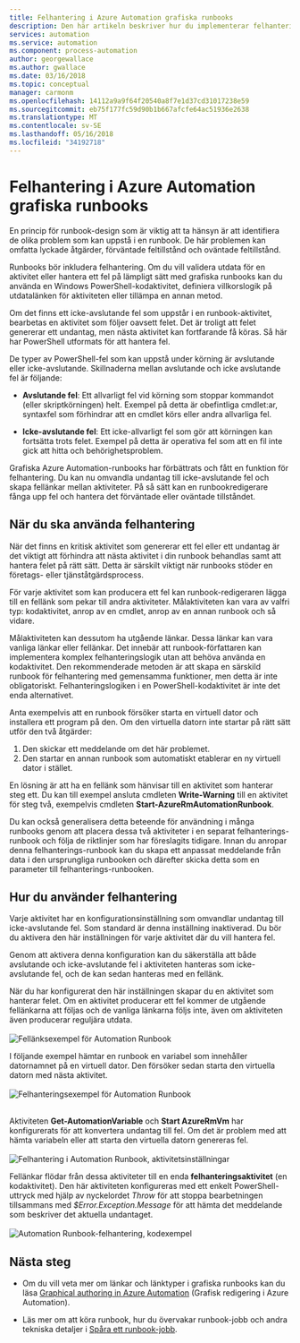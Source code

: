 ```yaml
---
title: Felhantering i Azure Automation grafiska runbooks
description: Den här artikeln beskriver hur du implementerar felhanteringslogik i Azure Automation grafiska runbooks.
services: automation
ms.service: automation
ms.component: process-automation
author: georgewallace
ms.author: gwallace
ms.date: 03/16/2018
ms.topic: conceptual
manager: carmonm
ms.openlocfilehash: 14112a9a9f64f20540a8f7e1d37cd31017238e59
ms.sourcegitcommit: eb75f177fc59d90b1b667afcfe64ac51936e2638
ms.translationtype: MT
ms.contentlocale: sv-SE
ms.lasthandoff: 05/16/2018
ms.locfileid: "34192718"
---
```

# <a name="error-handling-in-azure-automation-graphical-runbooks"></a>Felhantering i Azure Automation grafiska runbooks

En princip för runbook-design som är viktig att ta hänsyn är att identifiera de olika problem som kan uppstå i en runbook. De här problemen kan omfatta lyckade åtgärder, förväntade feltillstånd och oväntade feltillstånd.

Runbooks bör inkludera felhantering. Om du vill validera utdata för en aktivitet eller hantera ett fel på lämpligt sätt med grafiska runbooks kan du använda en Windows PowerShell-kodaktivitet, definiera villkorslogik på utdatalänken för aktiviteten eller tillämpa en annan metod.          

Om det finns ett icke-avslutande fel som uppstår i en runbook-aktivitet, bearbetas en aktivitet som följer oavsett felet. Det är troligt att felet genererar ett undantag, men nästa aktivitet kan fortfarande få köras. Så här har PowerShell utformats för att hantera fel.    

De typer av PowerShell-fel som kan uppstå under körning är avslutande eller icke-avslutande. Skillnaderna mellan avslutande och icke avslutande fel är följande:

* **Avslutande fel**: Ett allvarligt fel vid körning som stoppar kommandot (eller skriptkörningen) helt. Exempel på detta är obefintliga cmdlet:ar, syntaxfel som förhindrar att en cmdlet körs eller andra allvarliga fel.

* **Icke-avslutande fel**: Ett icke-allvarligt fel som gör att körningen kan fortsätta trots felet. Exempel på detta är operativa fel som att en fil inte gick att hitta och behörighetsproblem.

Grafiska Azure Automation-runbooks har förbättrats och fått en funktion för felhantering. Du kan nu omvandla undantag till icke-avslutande fel och skapa fellänkar mellan aktiviteter. På så sätt kan en runbookredigerare fånga upp fel och hantera det förväntade eller oväntade tillståndet.  

## <a name="when-to-use-error-handling"></a>När du ska använda felhantering

När det finns en kritisk aktivitet som genererar ett fel eller ett undantag är det viktigt att förhindra att nästa aktivitet i din runbook behandlas samt att hantera felet på rätt sätt. Detta är särskilt viktigt när runbooks stöder en företags- eller tjänståtgärdsprocess.

För varje aktivitet som kan producera ett fel kan runbook-redigeraren lägga till en fellänk som pekar till andra aktiviteter. Målaktiviteten kan vara av valfri typ: kodaktivitet, anrop av en cmdlet, anrop av en annan runbook och så vidare.

Målaktiviteten kan dessutom ha utgående länkar. Dessa länkar kan vara vanliga länkar eller fellänkar. Det innebär att runbook-författaren kan implementera komplex felhanteringslogik utan att behöva använda en kodaktivitet. Den rekommenderade metoden är att skapa en särskild runbook för felhantering med gemensamma funktioner, men detta är inte obligatoriskt. Felhanteringslogiken i en PowerShell-kodaktivitet är inte det enda alternativet.  

Anta exempelvis att en runbook försöker starta en virtuell dator och installera ett program på den. Om den virtuella datorn inte startar på rätt sätt utför den två åtgärder:

1. Den skickar ett meddelande om det här problemet.
2. Den startar en annan runbook som automatiskt etablerar en ny virtuell dator i stället.

En lösning är att ha en fellänk som hänvisar till en aktivitet som hanterar steg ett. Du kan till exempel ansluta cmdleten **Write-Warning** till en aktivitet för steg två, exempelvis cmdleten **Start-AzureRmAutomationRunbook**.

Du kan också generalisera detta beteende för användning i många runbooks genom att placera dessa två aktiviteter i en separat felhanterings-runbook och följa de riktlinjer som har föreslagits tidigare. Innan du anropar denna felhanterings-runbook kan du skapa ett anpassat meddelande från data i den ursprungliga runbooken och därefter skicka detta som en parameter till felhanterings-runbooken.

## <a name="how-to-use-error-handling"></a>Hur du använder felhantering

Varje aktivitet har en konfigurationsinställning som omvandlar undantag till icke-avslutande fel. Som standard är denna inställning inaktiverad. Du bör du aktivera den här inställningen för varje aktivitet där du vill hantera fel.  

Genom att aktivera denna konfiguration kan du säkerställa att både avslutande och icke-avslutande fel i aktiviteten hanteras som icke-avslutande fel, och de kan sedan hanteras med en fellänk.  

När du har konfigurerat den här inställningen skapar du en aktivitet som hanterar felet. Om en aktivitet producerar ett fel kommer de utgående fellänkarna att följas och de vanliga länkarna följs inte, även om aktiviteten även producerar reguljära utdata.<br><br> ![Fellänksexempel för Automation Runbook](media/automation-runbook-graphical-error-handling/error-link-example.png)

I följande exempel hämtar en runbook en variabel som innehåller datornamnet på en virtuell dator. Den försöker sedan starta den virtuella datorn med nästa aktivitet.<br><br> ![Felhanteringsexempel för Automation Runbook](media/automation-runbook-graphical-error-handling/runbook-example-error-handling.png)<br><br>      

Aktiviteten **Get-AutomationVariable** och **Start AzureRmVm** har konfigurerats för att konvertera undantag till fel. Om det är problem med att hämta variabeln eller att starta den virtuella datorn genereras fel.<br><br> ![Felhantering i Automation Runbook, aktivitetsinställningar](media/automation-runbook-graphical-error-handling/activity-blade-convertexception-option.png)

Fellänkar flödar från dessa aktiviteter till en enda **felhanteringsaktivitet** (en kodaktivitet). Den här aktiviteten konfigureras med ett enkelt PowerShell-uttryck med hjälp av nyckelordet *Throw* för att stoppa bearbetningen tillsammans med *$Error.Exception.Message* för att hämta det meddelande som beskriver det aktuella undantaget.<br><br> ![Automation Runbook-felhantering, kodexempel](media/automation-runbook-graphical-error-handling/runbook-example-error-handling-code.png)


## <a name="next-steps"></a>Nästa steg

* Om du vill veta mer om länkar och länktyper i grafiska runbooks kan du läsa [Graphical authoring in Azure Automation](automation-graphical-authoring-intro.md#links-and-workflow) (Grafisk redigering i Azure Automation).

* Läs mer om att köra runbook, hur du övervakar runbook-jobb och andra tekniska detaljer i [Spåra ett runbook-jobb](automation-runbook-execution.md).
